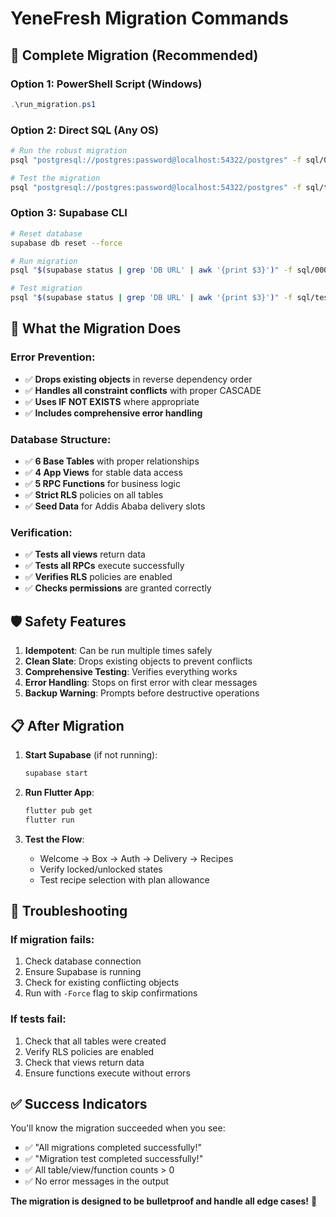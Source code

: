 # YeneFresh Migration Commands

## 🚀 **Complete Migration (Recommended)**

### Option 1: PowerShell Script (Windows)
```powershell
.\run_migration.ps1
```

### Option 2: Direct SQL (Any OS)
```bash
# Run the robust migration
psql "postgresql://postgres:password@localhost:54322/postgres" -f sql/000_robust_migration.sql

# Test the migration
psql "postgresql://postgres:password@localhost:54322/postgres" -f sql/test_migration.sql
```

### Option 3: Supabase CLI
```bash
# Reset database
supabase db reset --force

# Run migration
psql "$(supabase status | grep 'DB URL' | awk '{print $3}')" -f sql/000_robust_migration.sql

# Test migration
psql "$(supabase status | grep 'DB URL' | awk '{print $3}')" -f sql/test_migration.sql
```

## 🔧 **What the Migration Does**

### **Error Prevention:**
- ✅ **Drops existing objects** in reverse dependency order
- ✅ **Handles all constraint conflicts** with proper CASCADE
- ✅ **Uses IF NOT EXISTS** where appropriate
- ✅ **Includes comprehensive error handling**

### **Database Structure:**
- ✅ **6 Base Tables** with proper relationships
- ✅ **4 App Views** for stable data access
- ✅ **5 RPC Functions** for business logic
- ✅ **Strict RLS** policies on all tables
- ✅ **Seed Data** for Addis Ababa delivery slots

### **Verification:**
- ✅ **Tests all views** return data
- ✅ **Tests all RPCs** execute successfully
- ✅ **Verifies RLS** policies are enabled
- ✅ **Checks permissions** are granted correctly

## 🛡️ **Safety Features**

1. **Idempotent**: Can be run multiple times safely
2. **Clean Slate**: Drops existing objects to prevent conflicts
3. **Comprehensive Testing**: Verifies everything works
4. **Error Handling**: Stops on first error with clear messages
5. **Backup Warning**: Prompts before destructive operations

## 📋 **After Migration**

1. **Start Supabase** (if not running):
   ```bash
   supabase start
   ```

2. **Run Flutter App**:
   ```bash
   flutter pub get
   flutter run
   ```

3. **Test the Flow**:
   - Welcome → Box → Auth → Delivery → Recipes
   - Verify locked/unlocked states
   - Test recipe selection with plan allowance

## 🚨 **Troubleshooting**

### If migration fails:
1. Check database connection
2. Ensure Supabase is running
3. Check for existing conflicting objects
4. Run with `-Force` flag to skip confirmations

### If tests fail:
1. Check that all tables were created
2. Verify RLS policies are enabled
3. Check that views return data
4. Ensure functions execute without errors

## ✅ **Success Indicators**

You'll know the migration succeeded when you see:
- ✅ "All migrations completed successfully!"
- ✅ "Migration test completed successfully!"
- ✅ All table/view/function counts > 0
- ✅ No error messages in the output

**The migration is designed to be bulletproof and handle all edge cases!** 🎯





